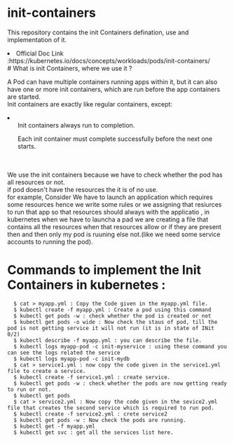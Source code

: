 # init-containers
This repository contains the init Containers defination, use and implementation of it.<br>
<li>
    Official Doc Link :https://kubernetes.io/docs/concepts/workloads/pods/init-containers/ 
 </li>
# What is init Containers, where we use it ?

A Pod can have multiple containers running apps within it, but it can also have one or more init containers, which are run before the app containers are started.<br> Init containers are exactly like regular containers, except: <br> <li> <ul>Init containers always run to completion.</ul>
    <ul>Each init container must complete successfully before the next one starts.</ul></li>
    <br>
    <br>
        We use the init containers because we have to check whether the pod has all resources or not.<br> if pod doesn't have the resources the it is of no use.<br> for example,  Consider We have to launch an application which requires some resources hence we write some rules or we assigning that resiurces to run that app so that resources should always with the applicatio , in kubernetes when we have to launcha a pad we are creating a file that contains all the resources when that resources allow or if they are present then and then only my pod is ruuning else not.(like we need some service accounts to running the pod).


# Commands to implement the Init Containers in kubernetes :

      $ cat > myapp.yml : Copy the Code given in the myapp.yml file.
      $ kubectl create -f myapp.yml : Create a pod using this command
      $ kubectl get pods -w : check whether the pod is created or not 
      $ kubectl get pods -o wide : Now check the staus of pod, till the pod is not getting service it will not run (it is in state of INit 0/2)
      $ kubectl describe -f myapp.yml : you can describe the file.
      $ kubectl logs myapp-pod -c init-myservice : using these command you can see the logs related the service
      $ kubectl logs myapp-pod -c init-mydb
      $ cat > service1.yml : now copy the code given in the service1.yml file to create a service.
      $ kubectl create -f service1.yml : create service.
      $ kubectl get pods -w : check whether the pods are now getting ready to run or not.
      $ kubectl get pods
      $ cat > service2.yml : Now copy the code given in the sevice2.yml file that creates the second service which is required to run pod.
      $ kubectl create -f service2.yml : crete service2
      $ kubectl get pods -w : Now check the pods are running.
      $ kubectl get -f myapp.yml
      $ kubectl get svc : get all the services list here.
